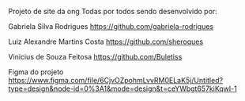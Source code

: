 Projeto de site da ong Todas por todos sendo desenvolvido por:

Gabriela Silva Rodrigues
https://github.com/gabriela-rodrigues

Luiz Alexandre Martins Costa 
https://github.com/sheroques

Vinicius de Souza Feitosa
https://github.com/Buletiss


Figma do projeto
https://www.figma.com/file/6CjvOZpohmLvvRM0ELaK5j/Untitled?type=design&node-id=0%3A1&mode=design&t=ceYWbgt657kiKqwl-1
